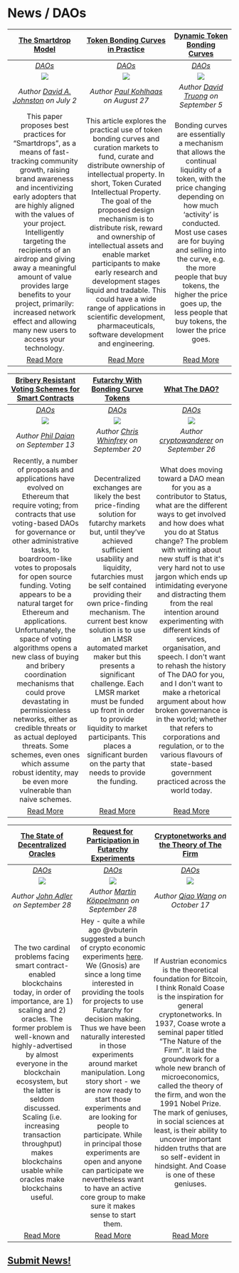 # News / DAOs

[**The Smartdrop Model**](https://medium.com/@DJohnstonEC/the-smartdrop-model-859888916d94) | [**Token Bonding Curves in Practice**](https://tokeneconomy.co/token-bonding-curves-in-practice-3eb904720cb8) | [**Dynamic Token Bonding Curves**](https://tokeneconomy.co/dynamic-token-bonding-curves-41d36e43befa) |
:-----------:|:-----------:|:-----------:|
[_DAOs_](daos.md) | [_DAOs_](daos.md) | [_DAOs_](daos.md) |
[<img src="https://cdn-images-1.medium.com/max/1600/1*cRxf5Y1nKbhbfqsZ-n6g0g.png">](https://medium.com/@DJohnstonEC/the-smartdrop-model-859888916d94) | [<img src="https://cdn-images-1.medium.com/max/1600/0*aN47Q0RFAMFi7gUa">](https://tokeneconomy.co/token-bonding-curves-in-practice-3eb904720cb8) | [<img src="https://cdn-images-1.medium.com/max/1600/1*rvTSneINGx3IunJcdjW8Ew.jpeg">](https://tokeneconomy.co/dynamic-token-bonding-curves-41d36e43befa) |
_Author [David A. Johnston](https://medium.com/@DJohnstonEC) on July 2_ | _Author [Paul Kohlhaas](https://tokeneconomy.co/@Paul.Haas) on August 27_ | _Author [David Truong](https://tokeneconomy.co/@mrdavey) on September 5_ |
This paper proposes best practices for “Smartdrops”, as a means of fast-tracking community growth, raising brand awareness and incentivizing early adopters that are highly aligned with the values of your project. Intelligently targeting the recipients of an airdrop and giving away a meaningful amount of value provides large benefits to your project, primarily: increased network effect and allowing many new users to access your technology.| This article explores the practical use of token bonding curves and curation markets to fund, curate and distribute ownership of intellectual property. In short, Token Curated Intellectual Property. The goal of the proposed design mechanism is to distribute risk, reward and ownership of intellectual assets and enable market participants to make early research and development stages liquid and tradable. This could have a wide range of applications in scientific development, pharmaceuticals, software development and engineering.| Bonding curves are essentially a mechanism that allows the continual liquidity of a token, with the price changing depending on how much ‘activity’ is conducted. Most use cases are for buying and selling into the curve, e.g. the more people that buy tokens, the higher the price goes up, the less people that buy tokens, the lower the price goes. |
[Read More](https://medium.com/@DJohnstonEC/the-smartdrop-model-859888916d94) | [Read More](https://tokeneconomy.co/token-bonding-curves-in-practice-3eb904720cb8) | [Read More](https://tokeneconomy.co/dynamic-token-bonding-curves-41d36e43befa) |

[**Bribery Resistant Voting Schemes for Smart Contracts**](https://ethresear.ch/t/bribery-resistant-voting-schemes-for-smart-contracts/3354) | [**Futarchy With Bonding Curve Tokens**](https://ethresear.ch/t/futarchy-with-bonding-curve-tokens/3449) | [**What The DAO?**](https://our.status.im/what-the-dao/) |
:-----------:|:-----------:|:-----------:|
[_DAOs_](daos.md) | [_DAOs_](daos.md) | [_DAOs_](daos.md) |
[<img src="https://ethresear.ch/uploads/default/original/2X/8/84d109b2d8dd6bc4fe5255cd44fc429e5649da32.png">](https://ethresear.ch/t/bribery-resistant-voting-schemes-for-smart-contracts/3354) | [<img src="https://ethresear.ch/uploads/default/original/2X/8/84d109b2d8dd6bc4fe5255cd44fc429e5649da32.pngg">](https://ethresear.ch/t/futarchy-with-bonding-curve-tokens/3449) | [<img src="https://our.status.im/content/images/2018/09/dao.jpg">](https://our.status.im/what-the-dao/) |
_Author [Phil Daian](https://ethresear.ch/u/phil) on September 13_ | _Author [Chris Whinfrey](https://ethresear.ch/u/chris.whinfrey) on September 20_ | _Author [cryptowanderer](https://our.status.im/author/cryptowanderer/) on September 26_ |
Recently, a number of proposals and applications have evolved on Ethereum that require voting; from contracts that use voting-based DAOs for governance or other administrative tasks, to boardroom-like votes to proposals for open source funding. Voting appears to be a natural target for Ethereum and applications. Unfortunately, the space of voting algorithms opens a new class of buying and bribery coordination mechanisms that could prove devastating in permissionless networks, either as credible threats or as actual deployed threats. Some schemes, even ones which assume robust identity, may be even more vulnerable than naive schemes. | Decentralized exchanges are likely the best price-finding solution for futarchy markets but, until they’ve achieved sufficient usability and liquidity, futarchies must be self contained providing their own price-finding mechanism. The current best know solution is to use an LMSR automated market maker but this presents a significant challenge. Each LMSR market must be funded up front in order to provide liquidity to market participants. This places a significant burden on the party that needs to provide the funding. | What does moving toward a DAO mean for you as a contributor to Status, what are the different ways to get involved and how does what you do at Status change? The problem with writing about new stuff is that it's very hard not to use jargon which ends up intimidating everyone and distracting them from the real intention around experimenting with different kinds of services, organisation, and speech. I don't want to rehash the history of The DAO for you, and I don't want to make a rhetorical argument about how broken governance is in the world; whether that refers to corporations and regulation, or to the various flavours of state-based government practiced across the world today.|
[Read More](https://ethresear.ch/t/bribery-resistant-voting-schemes-for-smart-contracts/3354) | [Read More](https://ethresear.ch/t/futarchy-with-bonding-curve-tokens/3449) | [Read More](https://our.status.im/what-the-dao/) |

[**The State of Decentralized Oracles**](https://media.consensys.net/the-state-of-decentralized-oracles-df45bf0dc51d) | [**Request for Participation in Futarchy Experiments**](https://ethresear.ch/t/request-for-participation-in-futarchy-experiments/3587) | [**Cryptonetworks and the Theory of The Firm**](https://www.tokendaily.co/blog/cryptonetworks-and-the-theory-of-the-firm) |
:-----------:|:-----------:|:-----------:|
[_DAOs_](daos.md) | [_DAOs_](daos.md) | [_DAOs_](daos.md) |
[<img src="https://cdn-images-1.medium.com/max/1600/1*9EGVmPsUxIMLLzGJ5bAZTA.jpeg">](https://media.consensys.net/the-state-of-decentralized-oracles-df45bf0dc51d) | [<img src="https://ethresear.ch/uploads/default/original/2X/8/84d109b2d8dd6bc4fe5255cd44fc429e5649da32.png">](https://ethresear.ch/t/request-for-participation-in-futarchy-experiments/3587) | [<img src="https://i.imgur.com/lSE88ef.png">](https://www.tokendaily.co/blog/cryptonetworks-and-the-theory-of-the-firm) |
_Author [John Adler](https://media.consensys.net/@adlerjohn) on September 28_ | _Author [Martin Köppelmann](https://ethresear.ch/u/mkoeppelmann) on September 28_ | _Author [Qiao Wang](https://www.tokendaily.co/user/QWQiao) on October 17_ |
The two cardinal problems facing smart contract-enabled blockchains today, in order of importance, are 1) scaling and 2) oracles. The former problem is well-known and highly-advertised by almost everyone in the blockchain ecosystem, but the latter is seldom discussed. Scaling (i.e. increasing transaction throughput) makes blockchains usable while oracles make blockchains useful. | Hey - quite a while ago @vbuterin suggested a bunch of crypto economic experiments [here](https://www.reddit.com/r/ethereum/comments/453sid/empirical_cryptoeconomics/). We (Gnosis) are since a long time interested in providing the tools for projects to use Futarchy for decision making. Thus we have been naturally interested in those experiments around market manipulation. Long story short - we are now ready to start those experiments and are looking for people to participate. While in principal those experiments are open and anyone can participate we nevertheless want to have an active core group to make sure it makes sense to start them. | If Austrian economics is the theoretical foundation for Bitcoin, I think Ronald Coase is the inspiration for general cryptonetworks. In 1937, Coase wrote a seminal paper titled “The Nature of the Firm”. It laid the groundwork for a whole new branch of microeconomics, called the theory of the firm, and won the 1991 Nobel Prize. The mark of geniuses, in social sciences at least, is their ability to uncover important hidden truths that are so self-evident in hindsight. And Coase is one of these geniuses. |
[Read More](https://media.consensys.net/the-state-of-decentralized-oracles-df45bf0dc51d) | [Read More](https://ethresear.ch/t/request-for-participation-in-futarchy-experiments/3587) | [Read More](https://www.tokendaily.co/blog/cryptonetworks-and-the-theory-of-the-firm) |

## [Submit News!](/guides/guide_for_submitting_news.md)
